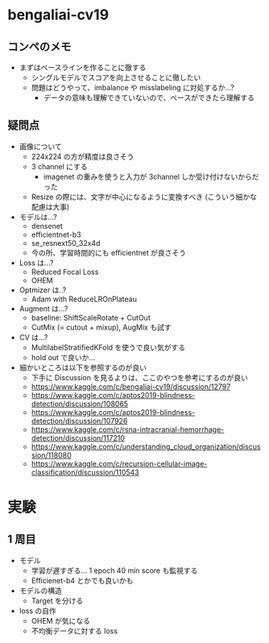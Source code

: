 # bengaliai-cv19

## コンペのメモ

- まずはベースラインを作ることに徹する
  - シングルモデルでスコアを向上させることに徹したい
  - 問題はどうやって、imbalance や misslabeling に対処するか...?
    - データの意味も理解できていないので、ベースができたら理解する

## 疑問点

- 画像について
  - 224x224 の方が精度は良さそう
  - 3 channel にする
    - imagenet の重みを使うと入力が 3channel しか受け付けないからだった
  - Resize の際には、文字が中心になるように変換すべき (こういう細かな配慮は大事)
- モデルは...?
  - densenet
  - efficientnet-b3
  - se_resnext50_32x4d
  - 今の所、学習時間的にも efficientnet が良さそう
- Loss は...?
  - Reduced Focal Loss
  - OHEM
- Optmizer は..?
  - Adam with ReduceLROnPlateau
- Augment は...?
  - baseline: ShiftScaleRotate + CutOut
  - CutMix (= cutout + mixup), AugMix も試す
- CV は...?
  - MultilabelStratifiedKFold を使うで良い気がする
  - hold out で良いか...
- 細かいところは以下を参照するのが良い
  - 下手に Discussion を見るよりは、ここのやつを参考にするのが良い
  - https://www.kaggle.com/c/bengaliai-cv19/discussion/12797
  - https://www.kaggle.com/c/aptos2019-blindness-detection/discussion/108065
  - https://www.kaggle.com/c/aptos2019-blindness-detection/discussion/107926
  - https://www.kaggle.com/c/rsna-intracranial-hemorrhage-detection/discussion/117210
  - https://www.kaggle.com/c/understanding_cloud_organization/discussion/118080
  - https://www.kaggle.com/c/recursion-cellular-image-classification/discussion/110543

# 実験

## 1 周目

- モデル
  - 学習が遅すぎる...
    1 epoch 40 min score も監視する
  - Efficienet-b4 とかでも良いかも
- モデルの構造
  - Target を分ける
- loss の自作
  - OHEM が気になる
  - 不均衡データに対する loss
